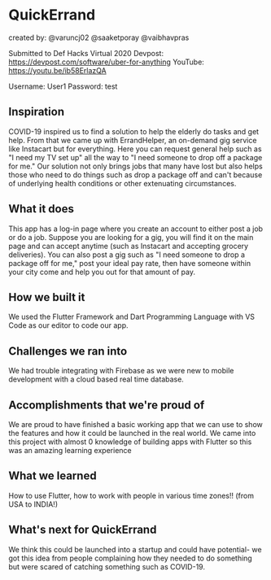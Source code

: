# QuickErrand

created by: @varuncj02 @saaketporay @vaibhavpras

Submitted to Def Hacks Virtual 2020
Devpost: https://devpost.com/software/uber-for-anything
YouTube: https://youtu.be/ib58ErlazQA

Username: User1
Password: test

## Inspiration
COVID-19 inspired us to find a solution to help the elderly do tasks and get help. From that we came up with ErrandHelper, an on-demand gig service like Instacart but for everything. Here you can request general help such as "I need my TV set up" all the way to "I need someone to drop off a package for me." Our solution not only brings jobs that many have lost but also helps those who need to do things such as drop a package off and can't because of underlying health conditions or other extenuating circumstances.

## What it does
This app has a log-in page where you create an account to either post a job or do a job. Suppose you are looking for a gig, you will find it on the main page and can accept anytime (such as Instacart and accepting grocery deliveries). You can also post a gig such as "I need someone to drop a package off for me," post your ideal pay rate, then have someone within your city come and help you out for that amount of pay.

## How we built it
We used the Flutter Framework and Dart Programming Language with VS Code as our editor to code our app.

## Challenges we ran into
We had trouble integrating with Firebase as we were new to mobile development with a cloud based real time database.

## Accomplishments that we're proud of
We are proud to have finished a basic working app that we can use to show the features and how it could be launched in the real world. We came into this project with almost 0 knowledge of building apps with Flutter so this was an amazing learning experience

## What we learned
How to use Flutter, how to work with people in various time zones!! (from USA to INDIA!)

## What's next for QuickErrand
We think this could be launched into a startup and could have potential- we got this idea from people complaining how they needed to do something but were scared of catching something such as COVID-19.
